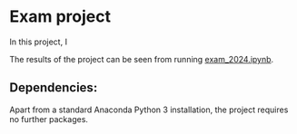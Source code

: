 # Exam project

In this project, I 

The results of the project can be seen from running [exam_2024.ipynb](exaam_2024.ipynb). 


## Dependencies:

Apart from a standard Anaconda Python 3 installation, the project requires no further packages.